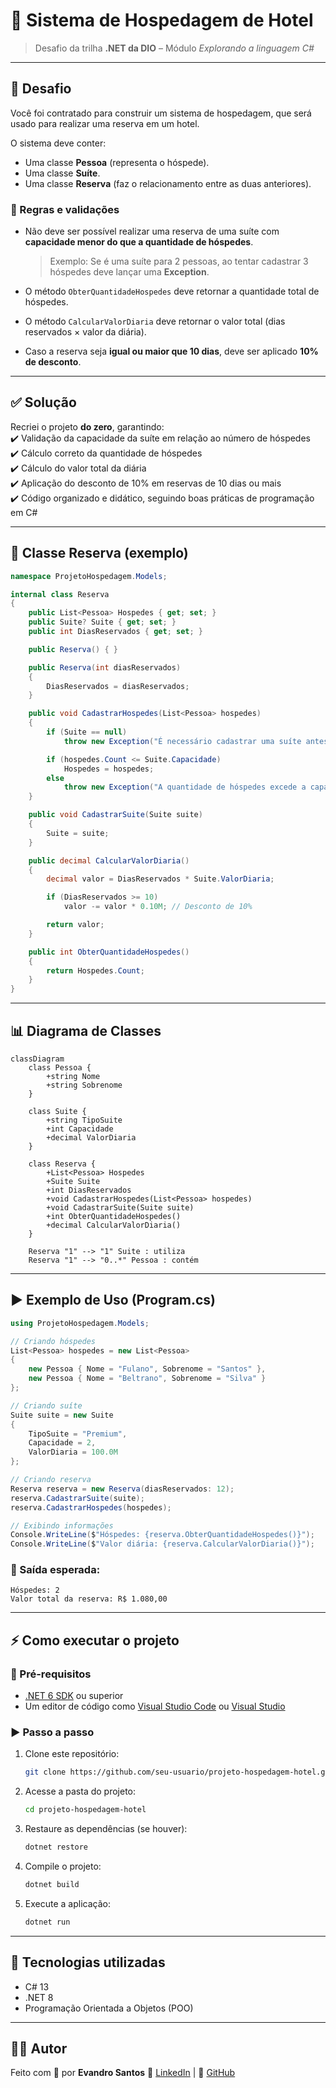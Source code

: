 # 🏨 Sistema de Hospedagem de Hotel  

> Desafio da trilha **.NET da DIO** – Módulo *Explorando a linguagem C#*  

---

## 📌 Desafio
Você foi contratado para construir um sistema de hospedagem, que será usado para realizar uma reserva em um hotel.  

O sistema deve conter:  
- Uma classe **Pessoa** (representa o hóspede).  
- Uma classe **Suíte**.  
- Uma classe **Reserva** (faz o relacionamento entre as duas anteriores).  

### 🎯 Regras e validações
- Não deve ser possível realizar uma reserva de uma suíte com **capacidade menor do que a quantidade de hóspedes**.  
  > Exemplo: Se é uma suíte para 2 pessoas, ao tentar cadastrar 3 hóspedes deve lançar uma **Exception**.  

- O método `ObterQuantidadeHospedes` deve retornar a quantidade total de hóspedes.  

- O método `CalcularValorDiaria` deve retornar o valor total (dias reservados × valor da diária).  

- Caso a reserva seja **igual ou maior que 10 dias**, deve ser aplicado **10% de desconto**.  

---

## ✅ Solução
Recriei o projeto **do zero**, garantindo:  
✔️ Validação da capacidade da suíte em relação ao número de hóspedes  
✔️ Cálculo correto da quantidade de hóspedes  
✔️ Cálculo do valor total da diária  
✔️ Aplicação do desconto de 10% em reservas de 10 dias ou mais  
✔️ Código organizado e didático, seguindo boas práticas de programação em C#  

---

## 📂 Classe Reserva (exemplo)

```csharp
namespace ProjetoHospedagem.Models;

internal class Reserva
{
    public List<Pessoa> Hospedes { get; set; }
    public Suite? Suite { get; set; }
    public int DiasReservados { get; set; }

    public Reserva() { }

    public Reserva(int diasReservados)
    {
        DiasReservados = diasReservados;
    }

    public void CadastrarHospedes(List<Pessoa> hospedes)
    {
        if (Suite == null)
            throw new Exception("É necessário cadastrar uma suíte antes de cadastrar hóspedes.");

        if (hospedes.Count <= Suite.Capacidade)
            Hospedes = hospedes;
        else
            throw new Exception("A quantidade de hóspedes excede a capacidade da suíte.");
    }

    public void CadastrarSuite(Suite suite)
    {
        Suite = suite;
    }

    public decimal CalcularValorDiaria()
    {
        decimal valor = DiasReservados * Suite.ValorDiaria;

        if (DiasReservados >= 10)
            valor -= valor * 0.10M; // Desconto de 10%

        return valor;
    }

    public int ObterQuantidadeHospedes()
    {
        return Hospedes.Count;
    }
}
````

---

## 📊 Diagrama de Classes

```mermaid
classDiagram
    class Pessoa {
        +string Nome
        +string Sobrenome
    }

    class Suite {
        +string TipoSuite
        +int Capacidade
        +decimal ValorDiaria
    }

    class Reserva {
        +List<Pessoa> Hospedes
        +Suite Suite
        +int DiasReservados
        +void CadastrarHospedes(List<Pessoa> hospedes)
        +void CadastrarSuite(Suite suite)
        +int ObterQuantidadeHospedes()
        +decimal CalcularValorDiaria()
    }

    Reserva "1" --> "1" Suite : utiliza
    Reserva "1" --> "0..*" Pessoa : contém
```

---

## ▶️ Exemplo de Uso (Program.cs)

```csharp
using ProjetoHospedagem.Models;

// Criando hóspedes
List<Pessoa> hospedes = new List<Pessoa>
{
    new Pessoa { Nome = "Fulano", Sobrenome = "Santos" },
    new Pessoa { Nome = "Beltrano", Sobrenome = "Silva" }
};

// Criando suíte
Suite suite = new Suite
{
    TipoSuite = "Premium",
    Capacidade = 2,
    ValorDiaria = 100.0M
};

// Criando reserva
Reserva reserva = new Reserva(diasReservados: 12);
reserva.CadastrarSuite(suite);
reserva.CadastrarHospedes(hospedes);

// Exibindo informações
Console.WriteLine($"Hóspedes: {reserva.ObterQuantidadeHospedes()}");
Console.WriteLine($"Valor diária: {reserva.CalcularValorDiaria()}");
```

### 📌 Saída esperada:

```
Hóspedes: 2
Valor total da reserva: R$ 1.080,00
```

---

## ⚡ Como executar o projeto

### 🔧 Pré-requisitos

* [.NET 6 SDK](https://dotnet.microsoft.com/en-us/download) ou superior
* Um editor de código como [Visual Studio Code](https://code.visualstudio.com/) ou [Visual Studio](https://visualstudio.microsoft.com/)

### ▶️ Passo a passo

1. Clone este repositório:

   ```bash
   git clone https://github.com/seu-usuario/projeto-hospedagem-hotel.git
   ```
2. Acesse a pasta do projeto:

   ```bash
   cd projeto-hospedagem-hotel
   ```
3. Restaure as dependências (se houver):

   ```bash
   dotnet restore
   ```
4. Compile o projeto:

   ```bash
   dotnet build
   ```
5. Execute a aplicação:

   ```bash
   dotnet run
   ```

---

## 🚀 Tecnologias utilizadas

* C# 13
* .NET 8
* Programação Orientada a Objetos (POO)

---

## 👨‍💻 Autor

Feito com 💙 por **Evandro Santos**
🔗 [LinkedIn](https://www.linkedin.com/in/evandrojsantos) | 🔗 [GitHub](https://github.com/vandersant7)
